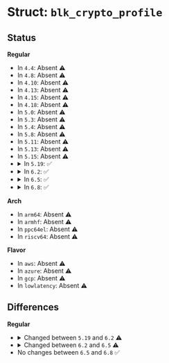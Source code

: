 # Struct: <code>blk_crypto_profile</code>

## Status
<b>Regular</b>
<ul>
<li>
In <code>4.4</code>: Absent ⚠️
</li>
<li>
In <code>4.8</code>: Absent ⚠️
</li>
<li>
In <code>4.10</code>: Absent ⚠️
</li>
<li>
In <code>4.13</code>: Absent ⚠️
</li>
<li>
In <code>4.15</code>: Absent ⚠️
</li>
<li>
In <code>4.18</code>: Absent ⚠️
</li>
<li>
In <code>5.0</code>: Absent ⚠️
</li>
<li>
In <code>5.3</code>: Absent ⚠️
</li>
<li>
In <code>5.4</code>: Absent ⚠️
</li>
<li>
In <code>5.8</code>: Absent ⚠️
</li>
<li>
In <code>5.11</code>: Absent ⚠️
</li>
<li>
In <code>5.13</code>: Absent ⚠️
</li>
<li>
In <code>5.15</code>: Absent ⚠️
</li>
<li>
<details>
<summary>In <code>5.19</code>: ✅</summary>

```c
struct blk_crypto_profile {
    struct blk_crypto_ll_ops ll_ops;
    unsigned int max_dun_bytes_supported;
    unsigned int modes_supported[4];
    struct device *dev;
    unsigned int num_slots;
    struct rw_semaphore lock;
    wait_queue_head_t idle_slots_wait_queue;
    struct list_head idle_slots;
    spinlock_t idle_slots_lock;
    struct hlist_head *slot_hashtable;
    unsigned int log_slot_ht_size;
    struct blk_crypto_keyslot *slots;
};
```
</details>
</li>
<li>
<details>
<summary>In <code>6.2</code>: ✅</summary>

```c
struct blk_crypto_profile {
    struct blk_crypto_ll_ops ll_ops;
    unsigned int max_dun_bytes_supported;
    unsigned int modes_supported[5];
    struct device *dev;
    unsigned int num_slots;
    struct rw_semaphore lock;
    wait_queue_head_t idle_slots_wait_queue;
    struct list_head idle_slots;
    spinlock_t idle_slots_lock;
    struct hlist_head *slot_hashtable;
    unsigned int log_slot_ht_size;
    struct blk_crypto_keyslot *slots;
};
```
</details>
</li>
<li>
<details>
<summary>In <code>6.5</code>: ✅</summary>

```c
struct blk_crypto_profile {
    struct blk_crypto_ll_ops ll_ops;
    unsigned int max_dun_bytes_supported;
    unsigned int modes_supported[5];
    struct device *dev;
    unsigned int num_slots;
    struct rw_semaphore lock;
    struct lock_class_key lockdep_key;
    wait_queue_head_t idle_slots_wait_queue;
    struct list_head idle_slots;
    spinlock_t idle_slots_lock;
    struct hlist_head *slot_hashtable;
    unsigned int log_slot_ht_size;
    struct blk_crypto_keyslot *slots;
};
```
</details>
</li>
<li>
<details>
<summary>In <code>6.8</code>: ✅</summary>

```c
struct blk_crypto_profile {
    struct blk_crypto_ll_ops ll_ops;
    unsigned int max_dun_bytes_supported;
    unsigned int modes_supported[5];
    struct device *dev;
    unsigned int num_slots;
    struct rw_semaphore lock;
    struct lock_class_key lockdep_key;
    wait_queue_head_t idle_slots_wait_queue;
    struct list_head idle_slots;
    spinlock_t idle_slots_lock;
    struct hlist_head *slot_hashtable;
    unsigned int log_slot_ht_size;
    struct blk_crypto_keyslot *slots;
};
```
</details>
</li>
</ul>
<b>Arch</b>
<ul>
<li>
In <code>arm64</code>: Absent ⚠️
</li>
<li>
In <code>armhf</code>: Absent ⚠️
</li>
<li>
In <code>ppc64el</code>: Absent ⚠️
</li>
<li>
In <code>riscv64</code>: Absent ⚠️
</li>
</ul>
<b>Flavor</b>
<ul>
<li>
In <code>aws</code>: Absent ⚠️
</li>
<li>
In <code>azure</code>: Absent ⚠️
</li>
<li>
In <code>gcp</code>: Absent ⚠️
</li>
<li>
In <code>lowlatency</code>: Absent ⚠️
</li>
</ul>

## Differences
<b>Regular</b>
<ul>
<li>
<details>
<summary>Changed between <code>5.19</code> and <code>6.2</code> ⚠️</summary>
<ul>
<li>
<b>Field type changed. </b>
<code>unsigned int modes_supported[4]</code> ➡️ <code>unsigned int modes_supported[5]</code>
</li>
</ul>
</details>
</li>
<li>
<details>
<summary>Changed between <code>6.2</code> and <code>6.5</code> ⚠️</summary>
<ul>
<li>
<b>Field added. </b>
<code>struct lock_class_key lockdep_key</code>
</li>
</ul>
</details>
</li>
<li>
No changes between <code>6.5</code> and <code>6.8</code> ✅
</li>
</ul>
